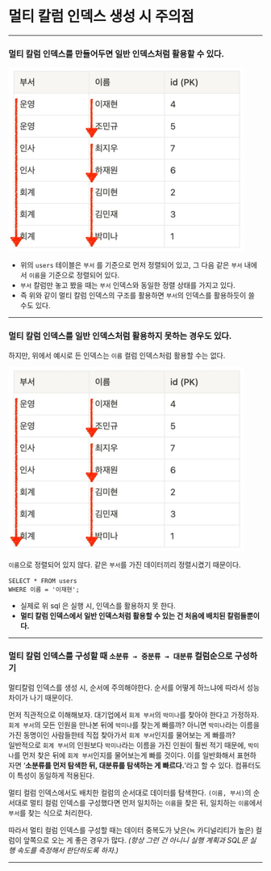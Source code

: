 # 멀티 칼럼 인덱스 생성 시 주의점

---

### 멀티 칼럼 인덱스를 만들어두면 일반 인덱스처럼 활용할 수 있다. 
![multi-column-index-3.png](imgs/multi-column-index-3.png)

- 위의 `users` 테이블은 `부서` 를 기준으로 먼저 정렬되어 있고, 그 다음 같은 `부서` 내에서 `이름`을 기준으로 정렬되어 있다.
- `부서` 칼럼만 놓고 봤을 때는 `부서` 인덱스와 동일한 정렬 상태를 가지고 있다.
- 즉 위와 같이 멀티 칼럼 인덱스의 구조를 활용하면 `부서`의 인덱스를 활용하듯이 쓸 수도 있다.
  

---

### 멀티 칼럼 인덱스를 일반 인덱스처럼 활용하지 못하는 경우도 있다.
하지만, 위에서 예시로 든 인덱스는 `이름` 컬럼 인덱스처럼 활용할 수는 없다.

![multi-column-index-3.png](imgs/multi-column-index-3.png)

`이름`으로 정렬되어 있지 않다. 같은 `부서`를 가진 데이터끼리 정렬시켰기 때문이다.

```mysql
SELECT * FROM users
WHERE 이름 = '이재현';
```
- 실제로 위 sql 은 실행 시, 인덱스를 활용하지 못 한다.
- **멀티 칼럼 인덱스에서 일반 인덱스처럼 활용할 수 있는 건 처음에 배치된 칼럼들뿐이다.**

---

### 멀티 칼럼 인덱스를 구성할 때 `소분류 → 중분류 → 대분류` 컬럼순으로 구성하기
멀티칼럼 인덱스를 생성 시, 순서에 주의해야한다. 순서를 어떻게 하느냐에 따라서 성능 차이가 나기 때문이다.


먼저 직관적으로 이해해보자. 대기업에서 `회계 부서`의 `박미나`를 찾아야 한다고 가정하자. `회계 부서`의 모든 인원을 만나본 뒤에
`박미나`를 찾는게 빠를까? 아니면 `박미나`라는 이름을 가진 동명이인 사람들한테 직접 찾아가서 `회계 부서`인지를 물어보는 게 빠를까?  
일반적으로 `회계 부서`의 인원보다 `박미나`라는 이름을 가진 인원이 훨씬 적기 때문에,
`박미나`를 먼저 찾은 뒤에 `회계 부서`인지를 물어보는게 빠를 것이다.
이를 일반화해서 표현하자면 ‘**소분류를 먼저 탐색한 뒤, 대분류를 탐색하는 게 빠르다.**’라고 할 수 있다. 컴퓨터도 이 특성이 동일하게 적용된다.


멀티 컬럼 인덱스에서도 배치한 컬럼의 순서대로 데이터를 탐색한다. `(이름, 부서)`의 순서대로 멀티 컬럼 인덱스를 구성했다면
먼저 일치하는 `이름`을 찾은 뒤, 일치하는 `이름`에서 `부서`를 찾는 식으로 처리한다.

  
따라서 멀티 컬럼 인덱스를 구성할 때는 데이터 중복도가 낮은(≒ 카디널리티가 높은) 컬럼이 앞쪽으로 오는 게 좋은 경우가 많다.
*(항상 그런 건 아니니 실행 계획과 SQL문 실행 속도를 측정해서 판단하도록 하자.)*

---
